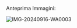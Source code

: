 Anteprima Immagini:

![IMG-20240916-WA0003](https://github.com/user-attachments/assets/1a028bfc-40c3-49ed-b501-de1ace0e3c3e)
